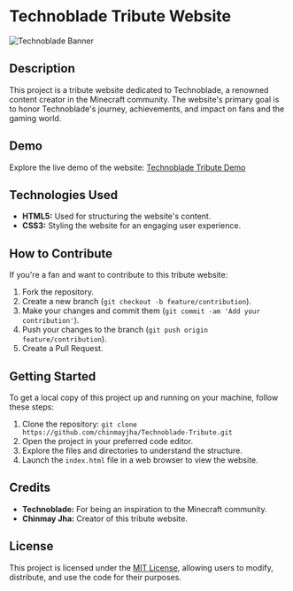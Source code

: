 # Technoblade Tribute Website

![Technoblade Banner](https://img.wattpad.com/cover/315099246-352-k662188.jpg)

## Description

This project is a tribute website dedicated to Technoblade, a renowned content creator in the Minecraft community. The website's primary goal is to honor Technoblade's journey, achievements, and impact on fans and the gaming world.

## Demo

Explore the live demo of the website: [Technoblade Tribute Demo](https://chinmayjha.github.io/Technoblade-Tribute/)

## Technologies Used

- **HTML5:** Used for structuring the website's content.
- **CSS3:** Styling the website for an engaging user experience.

## How to Contribute

If you're a fan and want to contribute to this tribute website:

1. Fork the repository.
2. Create a new branch (`git checkout -b feature/contribution`).
3. Make your changes and commit them (`git commit -am 'Add your contribution'`).
4. Push your changes to the branch (`git push origin feature/contribution`).
5. Create a Pull Request.

## Getting Started

To get a local copy of this project up and running on your machine, follow these steps:

1. Clone the repository: `git clone https://github.com/chinmayjha/Technoblade-Tribute.git`
2. Open the project in your preferred code editor.
3. Explore the files and directories to understand the structure.
4. Launch the `index.html` file in a web browser to view the website.

## Credits

- **Technoblade:** For being an inspiration to the Minecraft community.
- **Chinmay Jha:** Creator of this tribute website.

## License

This project is licensed under the [MIT License](https://github.com/chinmayjha/Technoblade-Tribute/blob/main/LICENSE), allowing users to modify, distribute, and use the code for their purposes.

